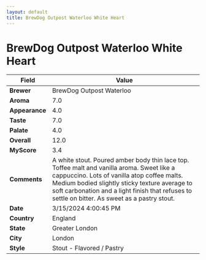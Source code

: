 ```yaml
---
layout: default
title: BrewDog Outpost Waterloo White Heart
---
```


# BrewDog Outpost Waterloo White Heart

| Field         | Value                                                                                                   |
|---------------|---------------------------------------------------------------------------------------------------------|
| **Brewer**    | BrewDog Outpost Waterloo                                                                                        |
| **Aroma**     | 7.0                                                                                         |
| **Appearance**| 4.0                                                                                    |
| **Taste**     | 7.0                                                                                         |
| **Palate**    | 4.0                                                                                        |
| **Overall**   | 12.0                                                                                       |
| **MyScore**   | 3.4                                                                                       |
| **Comments**  | A white stout. Poured amber body thin lace top. Toffee malt and vanilla aroma. Sweet like a cappuccino. Lots of vanilla atop coffee malts. Medium bodied slightly sticky texture average to soft carbonation and a light finish that refuses to settle on bitter. As sweet as a pastry stout.                                                                                      |
| **Date**      | 3/15/2024 4:00:45 PM                                                                                          |
| **Country**   | England                                                                                       |
| **State**     | Greater London                                                                                         |
| **City**      | London                                                                                          |
| **Style**     | Stout - Flavored / Pastry                                                                                         |
